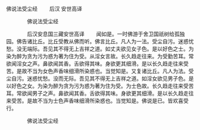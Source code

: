   佛说法受尘经
　　后汉 安世高译




　　　　佛说法受尘经

　　　　后汉安息国三藏安世高译
　　闻如是。一时佛游于舍卫国祇树给孤独园。佛告诸比丘。比丘受教从佛而听。佛言比丘。凡人为一法。受尘自污。迷惑忧愁。没无端际。吾见其不得无上吉祥之道。如丈夫欲见女子色。是以好色之士。为染为醉为贪为污为惑为著为住为受。从淫女言故。长久趋走往来。为受勤苦耳。常欲闻淫女之声。鼻欲闻其香。舌欲得其味。身欲更其细滑。是以长久趋走往来受苦。是故不当为女色声香味细滑所染惑也。当觉知是。又复诸比丘。凡人为法。受尘自污。迷惑忧愁。没而无际。吾见其不得无上吉祥之道。如淫女欲见男子色。是以好色之女。为染为醉为贪为污为惑为著为住为受。为士色故。长久趋走往来受苦耳。常欲闻男子之声。鼻欲闻其香。舌欲得其味。身欲更其细滑。是以长久趋走往来受苦。是故不当为士色声香味细滑所染惑也。当觉知是。佛说是已。皆欢喜受行。

　　　　佛说法受尘经


